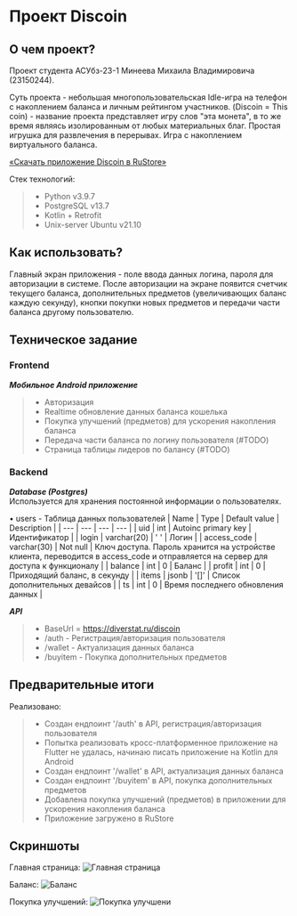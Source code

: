 # Проект Discoin
 
## О чем проект?
Проект студента АСУбз-23-1 Минеева Михаила Владимировича (23150244).

Суть проекта - небольшая многопользовательская Idle-игра на телефон с накоплением баланса и личным рейтингом участников.
(Discoin = This coin) - название проекта представляет игру слов "эта монета", в то же время являясь изолированным от любых материальных благ.
Простая игрушка для развлечения в перерывах. Игра с накоплением виртуального баланса.

[«Скачать приложение Discoin в RuStore»](https://apps.rustore.ru/app/ru.diverstat.discoin)

Стек технологий:
> - Python v3.9.7
> - PostgreSQL v13.7
> - Kotlin + Retrofit
> - Unix-server Ubuntu v21.10

## Как использовать?
Главный экран приложения - поле ввода данных логина, пароля для авторизации в системе.
После авторизации на экране появится счетчик текущего баланса, дополнительных предметов (увеличивающих баланс каждую секунду), кнопки покупки новых предметов и передачи части баланса другому пользователю.


## Техническое задание
### Frontend 
***Мобильное Android приложение***
> - Авторизация
> - Realtime обновление данных баланса кошелька
> - Покупка улучшений (предметов) для ускорения накопления баланса
> - Передача части баланса по логину пользователя (#TODO)
> - Страница таблицы лидеров по балансу (#TODO)


### Backend  
***Database (Postgres)***  
Используется для хранения постоянной информации о пользователях.
  
• users - Таблица данных пользователей
| Name | Type | Default value | Description |
| --- | --- | --- | --- |
| uid | int | Autoinc primary key | Идентификатор |
| login | varchar(20) | ' ' | Логин |
| access_code | varchar(30) | Not null | Ключ доступа. Пароль хранится на устройстве клиента, переводится в access_code и отправляется на сервер для доступа к функционалу |
| balance | int | 0 | Баланс |
| profit | int | 0 | Приходящий баланс, в секунду |
| items | jsonb | '[]' | Список дополнительных девайсов |
| ts | int | 0 | Время последнего обновления данных |
	


***API***
> - BaseUrl = https://diverstat.ru/discoin
> - /auth - Регистрация/авторизация пользователя
> - /wallet - Актуализация данных баланса
> - /buyitem - Покупка дополнительных предметов

 
 ## Предварительные итоги

Реализовано:
> - Создан ендпоинт '/auth' в API, регистрация/авторизация пользователя
> - Попытка реализовать кросс-платформенное приложение на Flutter не удалась, начинаю писать приложение на Kotlin для Android
> - Создан ендпоинт '/wallet' в API, актуализация данных баланса
> - Создан ендпоинт '/buyitem' в API, покупка дополнительных предметов
> - Добавлена покупка улучшений (предметов) в приложении для ускорения накопления баланса
> - Приложение загружено в RuStore

## Скриншоты

Главная страница:
![Главная страница](https://github.com/mixno373/Project-1grade/blob/main/img/1.jpg?raw=true)

Баланс:
![Баланс](https://github.com/mixno373/Project-1grade/blob/main/img/2.jpg?raw=true)

Покупка улучшений:
![Покупка улучшени](https://github.com/mixno373/Project-1grade/blob/main/img/3.jpg?raw=true)
